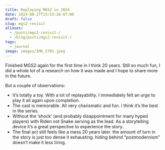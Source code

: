 ```yaml
---
title: Replaying MGS2 in 2024
date: 2024-08-27T23:53:28-07:00
draft: false
slug: mgs2-revisit
aliases:
  - /posts/mgs2-revisit-/
  - /blog/posts/mgs2-revisit-/
tags:
  - journal
image: images/IMG_2703.jpeg
---
```

Finished MGS2 again for the first time in I think 20 years. Still so much fun, I did a whole lot of a research on how it was made and I hope to share more in the future. 

But a couple of observations: 
- It’s totally a toy. With a lot of replayability. I immediately felt an urge to play it all again upon completion. 
- The cast is memorable. All very charismatic and fun. I think it’s the best in the series. 
- Without the ‘shock’ (and probably disappointment for many hyped players) with Riden not Snake serving as the lead. As a storytelling device it’s a great perspective to experience the story. 
- The final act still feels like a mess 20 years later. the amount of turn in the story is just too dense it exhausting.  hiding behind “postmodernism” doesn’t make it less tiring.
